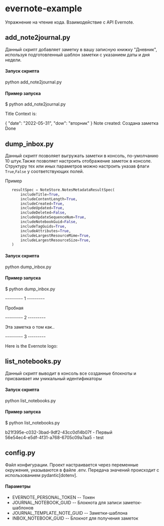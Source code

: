 # evernote-example
Упражнение на чтение кода. Взаимодействие с API Evernote.
## add_note2journal.py
Данный скрипт добавляет заметку в вашу записную книжку "Дневник", используя подготовленный шаблон заметки с указанием даты и дня недели.
#### Запуск скрипта
python add_note2journal.py

#### Пример запуска
$ python add_note2journal.py

Title Context is:

{
    "date": "2022-05-31",
    "dow": "вторник"
}
Note created: Создана заметка
Done


## dump_inbox.py
Данный скрипт позволяет выгружать заметки в консоль, по-умолчанию 10 штук.Также позволяет настроить отображение заметок в консоле.
Структуру  тех или иных параметров можно настроить указав флаги `True`,`False` у соответствующих полей.

Пример
 ```python
    resultSpec = NoteStore.NotesMetadataResultSpec(
        includeTitle=True,
        includeContentLength=True,
        includeCreated=True,
        includeUpdated=True,
        includeDeleted=False,
        includeUpdateSequenceNum=True,
        includeNotebookGuid=False,
        includeTagGuids=True,
        includeAttributes=True,
        includeLargestResourceMime=True,
        includeLargestResourceSize=True,
    )
``` 
#### Запуск скрипта
python dump_inbox.py

#### Пример запуска

$ python dump_inbox.py

--------- 1 ---------

Пробная

--------- 2 ---------

Эта заметка о том как..

--------- 3 ---------

Here is the Evernote logo:


## list_notebooks.py
Данный скрипт выводит в консоль все созданные блокноты и присваивает им уникальный идентификаторы
#### Запуск скрипта
python list_notebooks.py

#### Пример запуска
$ python list_notebooks.py

b21f395e-c032-3bad-9df2-43cc0d14b07f - Первый  
56e54ec4-e5df-4f31-a768-6705c09a7aa5 - test
## config.py
Файл конфигурации. 
Проект настраивается через переменные окружения, указываются в файле .env. Передача значений происходит с использованием pydantic[dotenv].
#### Параметры 
* EVERNOTE_PERSONAL_TOKEN         -- Токен
* JOURNAL_NOTEBOOK_GUID	          -- Блокнота для записи заметок-шаблонов
* JOURNAL_TEMPLATE_NOTE_GUID	     -- Заметки-шаблона
* INBOX_NOTEBOOK_GUID	            -- Блокнот для получения заметок
